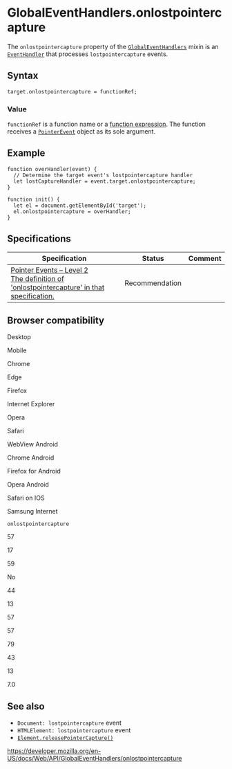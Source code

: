 GlobalEventHandlers.onlostpointercapture
========================================

The `onlostpointercapture` property of the [`GlobalEventHandlers`](../globaleventhandlers) mixin is an [`EventHandler`](https://developer.mozilla.org/en-US/docs/Web/Events/Event_handlers) that processes `lostpointercapture` events.

Syntax
------

    target.onlostpointercapture = functionRef;

### Value

`functionRef` is a function name or a [function expression](https://developer.mozilla.org/en-US/docs/Web/JavaScript/Reference/Operators/function). The function receives a [`PointerEvent`](../pointerevent) object as its sole argument.

Example
-------

    function overHandler(event) {
      // Determine the target event's lostpointercapture handler
      let lostCaptureHandler = event.target.onlostpointercapture;
    }

    function init() {
      let el = document.getElementById('target');
      el.onlostpointercapture = overHandler;
    }

Specifications
--------------

<table><thead><tr class="header"><th>Specification</th><th>Status</th><th>Comment</th></tr></thead><tbody><tr class="odd"><td><a href="https://www.w3.org/TR/pointerevents2/#the-lostpointercapture-event">Pointer Events – Level 2<br />
<span class="small">The definition of 'onlostpointercapture' in that specification.</span></a></td><td><span class="spec-rec">Recommendation</span></td><td></td></tr></tbody></table>

Browser compatibility
---------------------

Desktop

Mobile

Chrome

Edge

Firefox

Internet Explorer

Opera

Safari

WebView Android

Chrome Android

Firefox for Android

Opera Android

Safari on IOS

Samsung Internet

`onlostpointercapture`

57

17

59

No

44

13

57

57

79

43

13

7.0

See also
--------

-   `Document: lostpointercapture` event
-   `HTMLElement: lostpointercapture` event
-   [`Element.releasePointerCapture()`](../element/releasepointercapture)

<a href="https://developer.mozilla.org/en-US/docs/Web/API/GlobalEventHandlers/onlostpointercapture" class="_attribution-link">https://developer.mozilla.org/en-US/docs/Web/API/GlobalEventHandlers/onlostpointercapture</a>
